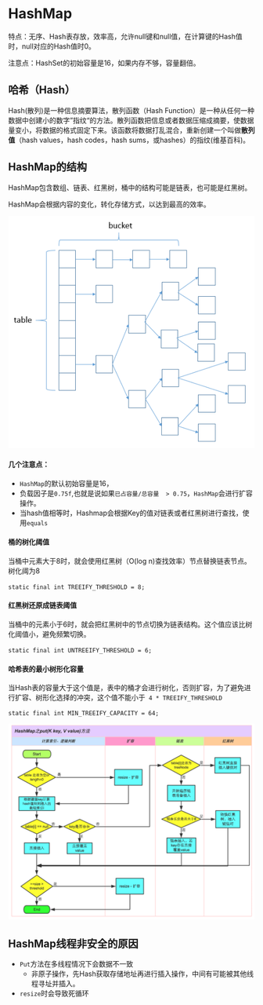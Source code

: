 # HashMap

特点：无序、Hash表存放，效率高，允许null键和null值，在计算键的Hash值时，null对应的Hash值时0。

注意点：HashSet的初始容量是16，如果内存不够，容量翻倍。

## 哈希（Hash）

Hash(散列)是一种信息摘要算法，散列函数（Hash Function）是一种从任何一种数据中创建小的数字”指纹“的方法。散列函数把信息或者数据压缩成摘要，使数据量变小，将数据的格式固定下来。该函数将数据打乱混合，重新创建一个叫做**散列值**（hash values，hash codes，hash sums，或hashes）的指纹(维基百科)。

## HashMap的结构

HashMap包含数组、链表、红黑树，桶中的结构可能是链表，也可能是红黑树。

HashMap会根据内容的变化，转化存储方式，以达到最高的效率。



![](assets/616953-20160304192851940-1880633940.png)



#### 几个注意点：

- `HashMap`的默认初始容量是16，
- 负载因子是`0.75f`,也就是说如果`已占容量/总容量  > 0.75`，`HashMap`会进行扩容操作。
- 当hash值相等时，Hashmap会根据Key的值对链表或者红黑树进行查找，使用`equals`

#### 桶的树化阈值

当桶中元素大于8时，就会使用红黑树（O(log n)查找效率）节点替换链表节点。树化阈为8

`static final int TREEIFY_THRESHOLD = 8;`

#### 红黑树还原成链表阈值

当桶中的元素小于6时，就会把红黑树中的节点切换为链表结构。这个值应该比树化阈值小，避免频繁切换。

`static final int UNTREEIFY_THRESHOLD = 6;`

#### 哈希表的最小树形化容量

当Hash表的容量大于这个值是，表中的桶才会进行树化，否则扩容，为了避免进行扩容、树形化选择的冲突，这个值不能小于` 4 * TREEIFY_THRESHOLD`

```
static final int MIN_TREEIFY_CAPACITY = 64;
```

![img](assets/20161126224434590.png)



## HashMap线程非安全的原因

- `Put`方法在多线程情况下会数据不一致
  - 非原子操作，先Hash获取存储地址再进行插入操作，中间有可能被其他线程寻址并插入。
- `resize`时会导致死循环

